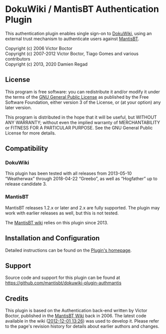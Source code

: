 # DokuWiki / MantisBT Authentication Plugin

This authentication plugin enables single sign-on to 
[DokuWiki](https://www.dokuwiki.org/), 
using an external trust mechanism to authenticate users against
[MantisBT](https://mantisbt.org/).

Copyright (c) 2006       Victor Boctor  
Copyright (c) 2007-2012  Victor Boctor, Tiago Gomes and various contributors  
Copyright (c) 2013, 2020 Damien Regad


## License

This program is free software: you can redistribute it and/or modify
it under the terms of the 
[GNU General Public License](https://www.gnu.org/licenses/gpl-3.0.html) 
as published by the Free Software Foundation, either version 3 of the
License, or (at your option) any later version.

This program is distributed in the hope that it will be useful,
but WITHOUT ANY WARRANTY; without even the implied warranty of
MERCHANTABILITY or FITNESS FOR A PARTICULAR PURPOSE.  See the
GNU General Public License for more details.


## Compatibility

### DokuWiki

This plugin has been tested with all releases from 2013-05-10 “Weatherwax” 
through 2018-04-22 “Greebo”, as well as “Hogfather” up to release candidate 3.

### MantisBT

MantisBT releases 1.2.x or later and 2.x are fully supported. 
The plugin may work with earlier releases as well, but this is not tested.

The [MantisBT wiki](https://mantisbt.org/wiki) relies on this plugin 
since 2013. 


## Installation and Configuration

Detailed instructions can be found on the 
[Plugin's homepage](https://www.dokuwiki.org/plugin:authmantis#setup).


## Support

Source code and support for this plugin can be found at
https://github.com/mantisbt/dokuwiki-plugin-authmantis


## Credits

This plugin is based on the Authentication back-end written by Victor Boctor,
published in the [MantisBT Wiki] back in 2006. The latest code available in the
wiki ([2012-12-01 13:26]) was used to develop it. Please refer to the page's
revision history for details about earlier authors and changes.

[MantisBT Wiki]: https://mantisbt.org/wiki/doku.php/mantisbt:issue:7075:integration_with_dokuwiki.
[2012-12-01 13:26]: https://mantisbt.org/wiki/doku.php/mantisbt:issue:7075:integration_with_dokuwiki?rev=1354364789
